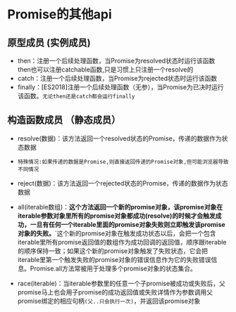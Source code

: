 # Promise的其他api


## 原型成员 (实例成员)

- then：注册一个后续处理函数，当Promise为resolved状态时运行该函数
        then也可以注册catchable函数,只是习惯上只注册一个resolve的
- catch：注册一个后续处理函数，当Promise为rejected状态时运行该函数
- finally：[ES2018]注册一个后续处理函数（无参），当Promise为已决时运行该函数。`无论then还是catch都会运行finally`


## 构造函数成员 （静态成员）

- resolve(数据)：该方法返回一个resolved状态的Promise，传递的数据作为状态数据
- `特殊情况:如果传递的数据是Promise,则直接返回传递的Promise对象,但可能浏览器导致不同情况`
  
- reject(数据)：该方法返回一个rejected状态的Promise，传递的数据作为状态数据

- all(iterable数组)：**这个方法返回一个新的promise对象，该promise对象在iterable参数对象里所有的promise对象都成功(resolve)的时候才会触发成功，一旦有任何一个iterable里面的promise对象失败则立即触发该promise对象的失败。**`这个新的promise对象在触发成功状态以后，会把一个包含iterable里所有promise返回值的数组作为成功回调的返回值，顺序跟iterable的顺序保持一致；如果这个新的promise对象触发了失败状态，它会把iterable里第一个触发失败的promise对象的错误信息作为它的失败错误信息。Promise.all方法常被用于处理多个promise对象的状态集合。

- race(iterable)：当iterable参数里的任意一个子promise被成功或失败后，父promise马上也会用子promise的成功返回值或失败详情作为参数调用父promise绑定的相应句柄`(父..只会执行一次)`，并返回该promise对象